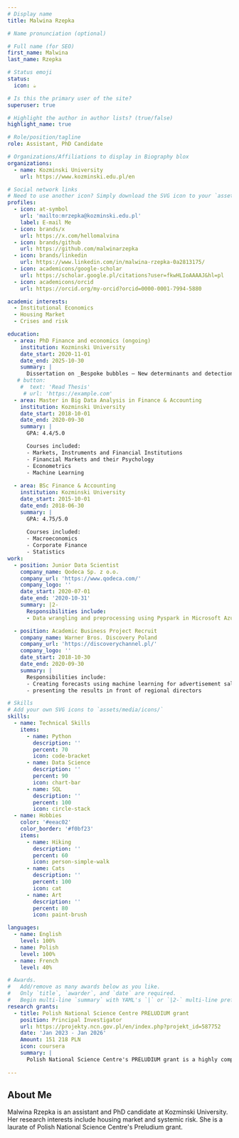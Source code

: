 ```yaml
---
# Display name
title: Malwina Rzepka

# Name pronunciation (optional)

# Full name (for SEO)
first_name: Malwina
last_name: Rzepka

# Status emoji
status:
  icon: ☕️

# Is this the primary user of the site?
superuser: true

# Highlight the author in author lists? (true/false)
highlight_name: true

# Role/position/tagline
role: Assistant, PhD Candidate

# Organizations/Affiliations to display in Biography blox
organizations:
  - name: Kozminski University
    url: https://www.kozminski.edu.pl/en

# Social network links
# Need to use another icon? Simply download the SVG icon to your `assets/media/icons/` folder.
profiles:
  - icon: at-symbol
    url: 'mailto:mrzepka@kozminski.edu.pl'
    label: E-mail Me
  - icon: brands/x
    url: https://x.com/hellomalvina
  - icon: brands/github
    url: https://github.com/malwinarzepka
  - icon: brands/linkedin
    url: https://www.linkedin.com/in/malwina-rzepka-0a2813175/
  - icon: academicons/google-scholar
    url: https://scholar.google.pl/citations?user=fkwHLIoAAAAJ&hl=pl
  - icon: academicons/orcid
    url: https://orcid.org/my-orcid?orcid=0000-0001-7994-5880

academic interests:
  - Institutional Economics
  - Housing Market
  - Crises and risk

education:
  - area: PhD Finance and economics (ongoing)
    institution: Kozminski University
    date_start: 2020-11-01
    date_end: 2025-10-30
    summary: |
      Dissertation on _Bespoke bubbles — New determinants and detection methods of housing bubbles in different countries_. Supervised by [Prof Aneta Hryckiewicz](https://ahryckiewicz.pl/).
   # button:
    #  text: 'Read Thesis'
     # url: 'https://example.com'
  - area: Master in Big Data Analysis in Finance & Accounting
    institution: Kozminski University
    date_start: 2018-10-01
    date_end: 2020-09-30
    summary: |
      GPA: 4.4/5.0

      Courses included:
      - Markets, Instruments and Financial Institutions
      - Financial Markets and their Psychology
      - Econometrics
      - Machine Learning
      
  - area: BSc Finance & Accounting
    institution: Kozminski University
    date_start: 2015-10-01
    date_end: 2018-06-30
    summary: |
      GPA: 4.75/5.0
      
      Courses included:
      - Macroeconomics
      - Corporate Finance
      - Statistics 
work:
  - position: Junior Data Scientist
    company_name: Qodeca Sp. z o.o.
    company_url: 'https://www.qodeca.com/'
    company_logo: ''
    date_start: 2020-07-01
    date_end: '2020-10-31'
    summary: |2-
      Responsibilities include:
      - Data wrangling and preprocessing using Pyspark in Microsoft Azure Cloud environment

  - position: Academic Business Project Recruit
    company_name: Warner Bros. Discovery Poland
    company_url: 'https://discoverychannel.pl/'
    company_logo: ''
    date_start: 2018-10-30
    date_end: 2020-09-30
    summary: |
      Responsibilities include:
      - Creating forecasts using machine learning for advertisement sales
      - presenting the results in front of regional directors

# Skills
# Add your own SVG icons to `assets/media/icons/`
skills:
  - name: Technical Skills
    items:
      - name: Python
        description: ''
        percent: 70
        icon: code-bracket
      - name: Data Science
        description: ''
        percent: 90
        icon: chart-bar
      - name: SQL
        description: ''
        percent: 100
        icon: circle-stack
  - name: Hobbies
    color: '#eeac02'
    color_border: '#f0bf23'
    items:
      - name: Hiking
        description: ''
        percent: 60
        icon: person-simple-walk
      - name: Cats
        description: ''
        percent: 100
        icon: cat
      - name: Art
        description: ''
        percent: 80
        icon: paint-brush

languages:
  - name: English
    level: 100%
  - name: Polish
    level: 100%
  - name: French
    level: 40%

# Awards.
#   Add/remove as many awards below as you like.
#   Only `title`, `awarder`, and `date` are required.
#   Begin multi-line `summary` with YAML's `|` or `|2-` multi-line prefix and indent 2 spaces below.
research grants:
  - title: Polish National Science Centre PRELUDIUM grant
    position: Principal Investigator
    url: https://projekty.ncn.gov.pl/en/index.php?projekt_id=587752
    date: 'Jan 2023 - Jan 2026'
    Amount: 151 218 PLN
    icon: coursera
    summary: |
      Polish National Science Centre's PRELUDIUM grant is a highly competetive research grant intended for pre-doctoral researchers about to embark on their scientific career. I received the grant for my project "Bespoke bubbles — New determinants and detection methods of housing bubbles in different countries."
  
---
```

## About Me

Malwina Rzepka is an assistant and PhD candidate at Kozminski University. Her research interests include housing market and systemic risk. She is a laurate of Polish National Science Centre's Preludium grant.
